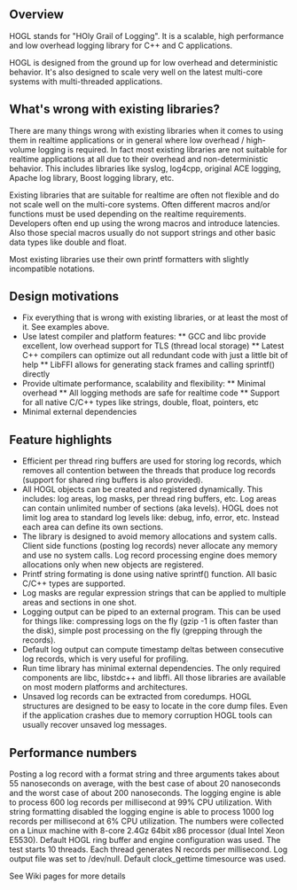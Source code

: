 ## Overview

HOGL stands for "HOly Grail of Logging". It is a scalable, high performance and low overhead logging library for C++ and C applications.

HOGL is designed from the ground up for low overhead and deterministic behavior. It's also designed to scale very well on the latest 
multi-core systems with multi-threaded applications.

## What's wrong with existing libraries?

There are many things wrong with existing libraries when it comes to using them in realtime applications or in general where low 
overhead / high-volume logging is required. In fact most existing libraries are not suitable for realtime applications at all due 
to their overhead and non-deterministic behavior. This includes libraries like syslog, log4cpp, original ACE logging, Apache log 
library, Boost logging library, etc.

Existing libraries that are suitable for realtime are often not flexible and do not scale well on the multi-core systems.
Often different macros and/or functions must be used depending on the realtime requirements.
Developers often end up using the wrong macros and introduce latencies. Also those special macros usually do not support 
strings and other basic data types like double and float.

Most existing libraries use their own printf formatters with slightly incompatible notations.

## Design motivations

* Fix everything that is wrong with existing libraries, or at least the most of it. See examples above.
* Use latest compiler and platform features:
** GCC and libc provide excellent, low overhead support for TLS (thread local storage)
** Latest C++ compilers can optimize out all redundant code with just a little bit of help
** LibFFI allows for generating stack frames and calling sprintf() directly
* Provide ultimate performance, scalability and flexibility:
** Minimal overhead
** All logging methods are safe for realtime code
** Support for all native C/C++ types like strings, double, float, pointers, etc
* Minimal external dependencies

## Feature highlights
* Efficient per thread ring buffers are used for storing log records, which removes all contention between the threads that produce log records (support for shared ring buffers is also provided).
* All HOGL objects can be created and registered dynamically. This includes: log areas, log masks, per thread ring buffers, etc.
Log areas can contain unlimited number of sections (aka levels). HOGL does not limit log area to standard log levels like: debug, info, error, etc. Instead each area can define its own sections.
* The library is designed to avoid memory allocations and system calls. Client side functions (posting log records) never allocate any memory and use no system calls. Log record processing engine does memory allocations only when new objects are registered.
* Printf string formating is done using native sprintf() function. All basic C/C++ types are supported.
* Log masks are regular expression strings that can be applied to multiple areas and sections in one shot.
* Logging output can be piped to an external program. This can be used for things like: compressing logs on the fly (gzip -1 is often faster than the disk), simple post processing on the fly (grepping through the records).
* Default log output can compute timestamp deltas between consecutive log records, which is very useful for profiling.
* Run time library has minimal external dependencies. The only required components are libc, libstdc++ and libffi. All those libraries are available on most modern platforms and architectures.
* Unsaved log records can be extracted from coredumps. HOGL structures are designed to be easy to locate in the core dump files. Even if the application crashes due to memory corruption HOGL tools can usually recover unsaved log messages.

## Performance numbers
Posting a log record with a format string and three arguments takes about 55 nanoseconds on average, with the best case of about 
20 nanoseconds and the worst case of about 200 nanoseconds.
The logging engine is able to process 600 log records per millisecond at 99% CPU utilization.
With string formatting disabled the logging engine is able to process 1000 log records per millisecond at 6% CPU utilization.
The numbers were collected on a Linux machine with 8-core 2.4Gz 64bit x86 processor (dual Intel Xeon E5530).
Default HOGL ring buffer and engine configuration was used. The test starts 10 threads.
Each thread generates N records per millisecond.
Log output file was set to /dev/null. Default clock_gettime timesource was used.

See Wiki pages for more details
